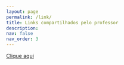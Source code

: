 ```yaml
---
layout: page
permalink: /link/
title: Links compartilhados pelo professor
description: 
nav: false
nav_order: 3
---
```



[Clique aqui](https://docs.google.com/document/d/19azibUla84NozPMktegskK-Q8eIvwYim5CCWfVPA7ss/edit?usp=sharing)